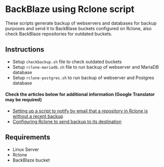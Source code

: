 # BackBlaze using Rclone script

These scripts generate backup of webservers and databases for backup purposes and send it to BackBlase buckets configured on Rclone, also check BackBlaze repositories for outdated buckets.

## Instructions

* Setup `checkbackup.sh` file to check outdated buckets
* Setup `rclone-mariadb.sh` file to run backup of webserver and MariaDB database
* Setup `rclone-postgres.sh` to run backup of webserver and Postgres database

#### Check the articles below for additional information (Google Translator may be required)

* [Setting up a script to notify by email that a repository in Rclone is without a recent backup](https://suporte.ivancarlos.com.br/hc/pt-br/articles/25861271868301)
* [Configuring Rclone to send backup to its destination](https://suporte.ivancarlos.com.br/hc/pt-br/articles/25731464664461)

## Requirements

* Linux Server
* Rclone
* BackBlaze bucket
